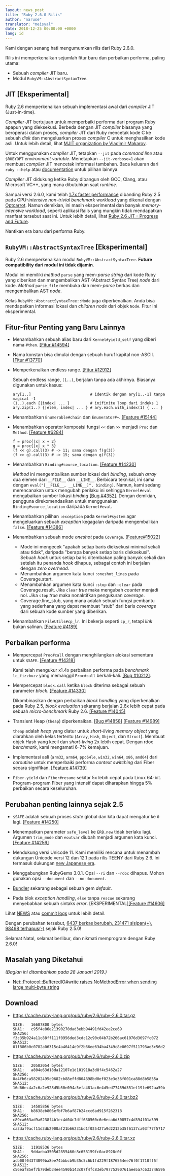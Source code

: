 ```yaml
---
layout: news_post
title: "Ruby 2.6.0 Rilis"
author: "naruse"
translator: "meisyal"
date: 2018-12-25 00:00:00 +0000
lang: id
---
```


Kami dengan senang hati mengumumkan rilis dari Ruby 2.6.0.

Rilis ini memperkenalkan sejumlah fitur baru dan perbaikan performa, paling
utama:

* Sebuah *compiler* JIT baru.
* Modul `RubyVM::AbstractSyntaxTree`.

## JIT [Eksperimental]

Ruby 2.6 memperkenalkan sebuah implementasi awal dari *compiler* JIT
(Just-in-time).

*Compiler* JIT bertujuan untuk memperbaiki performa dari program Ruby apapun
yang dieksekusi. Berbeda dengan JIT *compiler* biasanya yang beroperasi dalam
proses, *compiler* JIT dari Ruby mencetak kode C ke sebuah *disk* dan
mengeluarkan proses *compiler* C untuk menghasilkan kode asli. Untuk lebih
detail, lihat [MJIT organization by Vladimir Makarov](https://bugs.ruby-lang.org/projects/ruby/wiki/MJIT#MJIT-organization).

Untuk menggunakan *compiler* JIT, tetapkan `--jit` pada *command line* atau
`$RUBYOPT` *environment variable*. Menetapkan `--jit-verbose=1` akan membuat
*compiler* JIT mencetak informasi tambahan. Baca keluaran dari `ruby --help`
atau [documentation](https://bugs.ruby-lang.org/projects/ruby/wiki/MJIT#Basic-usage)
untuk pilihan lainnya.

*Compiler* JIT didukung ketika Ruby dibangun oleh GCC, Clang, atau Microsoft
VC++, yang mana dibutuhkan saat *runtime*.

Sampai versi 2.6.0, kami telah [1.7x faster performance](https://gist.github.com/k0kubun/d7f54d96f8e501bbbc78b927640f4208)
dibanding Ruby 2.5 pada CPU-*intensive non-trivial benchmark workload* yang
dikenal dengan [Optcarrot](https://github.com/mame/optcarrot). Namun demikian,
ini masih eksperimental dan banyak *memory-intensive workload*, seperti
aplikasi Rails yang mungkin tidak mendapatkan manfaat tersebut saat ini.
Untuk lebih detail, lihat [Ruby 2.6 JIT - Progress and Future](https://medium.com/@k0kubun/ruby-2-6-jit-progress-and-future-84e0a830ecbf).

Nantikan era baru dari performa Ruby.

## `RubyVM::AbstractSyntaxTree` [Eksperimental]

Ruby 2.6 memperkenalkan modul `RubyVM::AbstractSyntaxTree`. **Future compatibility dari modul ini tidak dijamin**.

Modul ini memiliki *method* `parse` yang mem-*parse string* dari kode Ruby yang
diberikan dan mengembalikan AST (Abstract Syntax Tree) *node* dari kode.
*Method* `parse_file` membuka dan mem-*parse* berkas dan mengembalikan AST
*node*.

Kelas `RubyVM::AbstractSyntaxTree::Node` juga diperkenalkan. Anda bisa
mendapatkan informasi lokasi dan *children node* dari objek `Node`. Fitur ini
eksperimental.

## Fitur-fitur Penting yang Baru Lainnya

* Menambahkan sebuah alias baru dari `Kernel#yield_self` yang diberi nama `#then`. [[Fitur #14594]](https://bugs.ruby-lang.org/issues/14594)

* Nama konstan bisa dimulai dengan sebuah huruf kapital non-ASCII. [[Fitur #13770]](https://bugs.ruby-lang.org/issues/13770)

* Memperkenalkan endless range. [[Fitur #12912]](https://bugs.ruby-lang.org/issues/12912)

  Sebuah endless range, `(1..)`, berjalan tanpa ada akhirnya. Biasanya digunakan untuk kasus:

      ary[1..]                          # identik dengan ary[1..-1] tanpa magical -1
      (1..).each {|index| ... }         # inifinite loop dari indeks 1
      ary.zip(1..) {|elem, index| ... } # ary.each.with_index(1) { ... }

* Menambahkan `Enumerable#chain` dan `Enumerator#+`. [[Feature #15144]](https://bugs.ruby-lang.org/issues/15144)

* Menambahkan operator komposisi fungsi `<<` dan `>>` menjadi `Proc` dan `Method`. [[Feature #6284]](https://bugs.ruby-lang.org/issues/6284)

      f = proc{|x| x + 2}
      g = proc{|x| x * 3}
      (f << g).call(3) # -> 11; sama dengan f(g(3))
      (f >> g).call(3) # -> 15; sama dengan g(f(3))

* Menambahkan `Binding#source_location`.  [[Feature #14230]](https://bugs.ruby-lang.org/issues/14230)

  *Method* ini mengembalikan sumber lokasi dari *binding*, sebuah *array* dua
elemen dari `__FILE__` dan `__LINE__`. Berbicara teknikal, ini sama dengan
`eval("[__FILE__, __LINE__]", binding)`. Namun, kami sedang merencanakan untuk
mengubah perilaku ini sehingga `Kernel#eval` mengabaikan sumber lokasi *binding*
[[Bug #4352]](https://bugs.ruby-lang.org/issues/4352). Dengan demikian,
pengguna direkomendasikan untuk menggunakan `Binding#source_location` daripada
`Kernel#eval`.

* Menambahkan pilihan `:exception` pada `Kernel#system` agar mengeluarkan
sebuah *exception* kegagalan daripada mengembalikan `false`.  [[Feature #14386]](https://bugs.ruby-lang.org/issues/14386)

* Menambahkan sebuah mode *oneshot* pada `Coverage`. [[Feature#15022]](https://bugs.ruby-lang.org/issues/15022)

  * Mode ini mengecek "apakah setiap baris dieksekusi minimal sekali atau tidak",
daripada "berapa banyak setiap baris dieksekusi". Sebuah *hook* untuk setiap
baris ditembakan paling banyak sekali dan setelah itu penanda *hook* dihapus,
sebagai contoh ini berjalan dengan *zero overhead*.
  * Menambahkan argumen kata kunci `:oneshot_lines` pada Coverage.start.
  * Menambahkan argumen kata kunci `:stop` dan `:clear` pada Coverage.result.
Jika `clear` *true* maka mengubah *counter* menjadi nol. Jika `stop` *true*
maka nonaktifkan pengukuran  *coverage*.
  * Coverage.line_stub, yang mana adalah sebuah fungsi pembantu yang sederhana
yang dapat membuat "stub" dari baris *coverage* dari sebuah kode sumber yang
diberikan.

* Menambahkan `FileUtils#cp_lr`. Ini bekerja seperti `cp_r`, tetapi *link*
bukan salinan.  [[Feature #4189]](https://bugs.ruby-lang.org/issues/4189)

## Perbaikan performa

* Mempercepat `Proc#call` dengan menghilangkan alokasi sementara untuk `$SAFE`.
  [[Feature #14318]](https://bugs.ruby-lang.org/issues/14318)

  Kami telah mengukur x1.4x perbaikan performa pada *benchmark* `lc_fizzbuzz`
  yang memanggil `Proc#call` berkali-kali. [[Bug #10212]](https://bugs.ruby-lang.org/issues/10212).

* Mempercepat `block.call` ketika `block` diterima sebagai sebuah parameter *block*. [[Feature #14330]](https://bugs.ruby-lang.org/issues/14330)

  Dikombinasikan dengan perbaikan *block handling* yang diperkenalkan pada
  Ruby 2.5, *block evaluation* sekarang berjalan 2.6x lebih cepat pada sebuah
  *micro-benchmark* Ruby 2.6. [[Feature #14045]](https://bugs.ruby-lang.org/issues/14045)

* Transient Heap (`theap`) diperkenalkan. [[Bug #14858]](https://bugs.ruby-lang.org/issues/14858) [[Feature #14989]](https://bugs.ruby-lang.org/issues/14989)

  `theap` adalah *heap* yang diatur untuk *short-living memory object* yang
  diarahkan oleh kelas tertentu (`Array`, `Hash`, `Object`, dan `Struct`).
  Membuat objek Hash yang kecil dan *short-living* 2x lebih cepat.
  Dengan rdoc *benchmark*, kami mengamati 6-7% kemajuan.

* Implementasi asli (`arm32`, `arm64`, `ppc64le`, `win32`, `win64`, `x86`, `amd64`) dari *coroutine* untuk memperbaiki performa *context switching* dari Fiber secara signifikan. [[Feature #14739]](https://bugs.ruby-lang.org/issues/14739)

* `Fiber.yield` dan `Fiber#resume` sekitar 5x lebih cepat pada Linux 64-bit. Program-program Fiber yang intensif dapat diharapkan hingga 5% perbaikan secara keseluruhan.

## Perubahan penting lainnya sejak 2.5

* `$SAFE` adalah sebuah proses *state* global dan kita dapat mengatur ke `0` lagi.  [[Feature #14250]](https://bugs.ruby-lang.org/issues/14250)

* Menempatkan parameter `safe_level` ke `ERB.new` tidak berlaku lagi. Argumen
`trim_mode` dan `eoutvar` diubah menjadi argumen kata kunci. [[Feature #14256]](https://bugs.ruby-lang.org/issues/14256)

* Mendukung versi Unicode 11. Kami memiliki rencana untuk menambah dukungan
  Unicode versi 12 dan 12.1 pada rilis TEENY dari Ruby 2.6. Ini termasuk
  dukungan [new Japanese era](http://blog.unicode.org/2018/09/new-japanese-era.html).

* Menggabungkan RubyGems 3.0.1. Opsi `--ri` dan `--rdoc` dihapus. Mohon
  gunakan opsi `--document` dan `--no-document`.

* [Bundler](https://github.com/bundler/bundler) sekarang sebagai sebuah gem
  *default*.

* Pada blok *exception handling*, `else` tanpa `rescue` sekarang menyebabkan
  sebuah sintaks *error*. [EKSPERIMENTAL][[Feature #14606]](https://bugs.ruby-lang.org/issues/14606)

Lihat [NEWS](https://github.com/ruby/ruby/blob/v2_6_0/NEWS)
atau [commit logs](https://github.com/ruby/ruby/compare/v2_5_0...v2_6_0)
untuk lebih detail.

Dengan perubahan tersebut,
[6437 berkas berubah, 231471 sisipan(+), 98498 terhapus(-)](https://github.com/ruby/ruby/compare/v2_5_0...v2_6_0)
sejak Ruby 2.5.0!

Selamat Natal, selamat berlibur, dan nikmati memprogram dengan Ruby 2.6.0!

## Masalah yang Diketahui

_(Bagian ini ditambahkan pada 28 Januari 2019.)_

* [Net::Protocol::BufferedIO#write raises NoMethodError when sending large multi-byte string](https://github.com/ruby/ruby/pull/2058)

## Download

* <https://cache.ruby-lang.org/pub/ruby/2.6/ruby-2.6.0.tar.gz>

      SIZE:   16687800 bytes
      SHA1:   c95f4e86e21390270dad3ebb94491fd42ee2ce69
      SHA256: f3c35b924a11c88ff111f0956ded3cdc12c90c04b72b266ac61076d3697fc072
      SHA512: 01f886b0c0782a06315c4a46414e9f2b66ee634ba4349c8e0697f511793ae3c56d2ad3cad6563f2b0fdcedf0ff3eba51b9afab907e7e1ac243475772f8688382

* <https://cache.ruby-lang.org/pub/ruby/2.6/ruby-2.6.0.zip>

      SIZE:   20582054 bytes
      SHA1:   a804e63d18da12107e1d101918a3d8f4c5462a27
      SHA256: 8a4fb6ca58202495c9682cb88effd804398bd0ef023e3e36f001ca88d8b5855a
      SHA512: 16d66ec4a2c6a2e928d5b50e094a5efa481ac6e4d5ed77459d351ef19fe692aa59b68307e3e25229eec5f30ae2f9adae2663bafe9c9d44bfb45d3833d77839d4

* <https://cache.ruby-lang.org/pub/ruby/2.6/ruby-2.6.0.tar.bz2>

      SIZE:   14585856 bytes
      SHA1:   b8638eb806efbf7b6af87b24ccc6ad915f262318
      SHA256: c89ca663ad9a6238f4b1ec4d04c7dff630560c6e6eca6d30857c4d394f01a599
      SHA512: ca3daf9acf11d3db2900af21b66231bd1f025427a9d2212b35f6137ca03f77f57171ddfdb99022c8c8bcd730ff92a7a4af54e8a2a770a67d8e16c5807aa391f1

* <https://cache.ruby-lang.org/pub/ruby/2.6/ruby-2.6.0.tar.xz>

      SIZE:   11918536 bytes
      SHA1:   9ddaeba3505d2855460c8c653159fc0ac8928c0f
      SHA256: acb00f04374899ba8ee74bbbcb9b35c5c6b1fd229f1876554ee76f0f1710ff5f
      SHA512: c56eaf85ef7b79deb34ee4590b143c07f4fc83eb79775290761aee5a7c63374659613538a41f25706ed6e19e49d5c67a1014c24d17f29948294c7abd0b0fcea8
